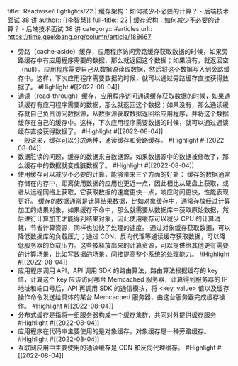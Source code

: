 title:: Readwise/Highlights/22 | 缓存架构：如何减少不必要的计算？ - 后端技术面试 38 讲
author:: [[李智慧]]
full-title:: 22 | 缓存架构：如何减少不必要的计算？ - 后端技术面试 38 讲
category:: #articles
url:: https://time.geekbang.org/column/article/188667
- 旁路（cache-aside）缓存，应用程序访问旁路缓存获取数据的时候，如果旁路缓存中有应用程序需要的数据，那么就返回这个数据；如果没有，就返回空（null）。应用程序需要自己从数据源读取数据，然后将这个数据写入到旁路缓存中。这样，下次应用程序需要数据的时候，就可以通过旁路缓存直接获得数据了。 #Highlight #[[2022-08-04]]
- 通读（read-through）缓存，应用程序访问通读缓存获取数据的时候，如果通读缓存有应用程序需要的数据，那么就返回这个数据；如果没有，那么通读缓存就自己负责访问数据源，从数据源获取数据返回给应用程序，并将这个数据缓存在自己的缓存中。这样，下次应用程序需要数据的时候，就可以通过通读缓存直接获得数据了。 #Highlight #[[2022-08-04]]
- 一般说来，缓存可以分成两种，通读缓存和旁路缓存。 #Highlight #[[2022-08-04]]
- 数据脏读的问题，缓存的数据来自数据源，如果数据源中的数据被修改了，那么缓存中的数据就变成脏数据了。 #Highlight #[[2022-08-04]]
- 使用缓存可以减少不必要的计算，能够带来三个方面的好处：
  缓存的数据通常存储在内存中，距离使用数据的应用也更近一点，因此相比从硬盘上获取，或者从远程网络上获取，它获取数据的速度更快一点，响应时间更快，性能表现更好。
  缓存的数据通常是计算结果数据，比如对象缓存中，通常存放经过计算加工的结果对象，如果缓存不命中，那么就需要从数据库中获取原始数据，然后进行计算加工才能得到结果对象，因此使用缓存可以减少 CPU 的计算消耗，节省计算资源，同样也加快了处理的速度。
  通过对象缓存获取数据，可以降低数据库的负载压力；通过 CDN、反向代理等通读缓存获取数据，可以降低服务器的负载压力。这些被释放出来的计算资源，可以提供给其他更有需要的计算场景，比如写数据的场景，间接提高整个系统的处理能力。 #Highlight #[[2022-08-04]]
- 应用程序调用 API，API 调用 SDK 的路由算法，路由算法根据缓存的 key 值，计算这个 key 应该访问哪台 Memcached 服务器，计算得到服务器的 IP 地址和端口号后，API 再调用 SDK 的通信模块，将 <key, value> 值以及缓存操作命令发送给具体的某台 Memcached 服务器，由这台服务器完成缓存操作。 #Highlight #[[2022-08-04]]
- 分布式缓存是指将一组服务器构成一个缓存集群，共同对外提供缓存服务 #Highlight #[[2022-08-04]]
- 应用程序在代码中主要使用的是对象缓存，对象缓存是一种旁路缓存。 #Highlight #[[2022-08-04]]
- 互联网应用中主要使用的通读缓存是 CDN 和反向代理缓存。 #Highlight #[[2022-08-04]]